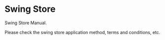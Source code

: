 # Swing Store

Swing Store Manual.

Please check the swing store application method, terms and conditions, etc.
